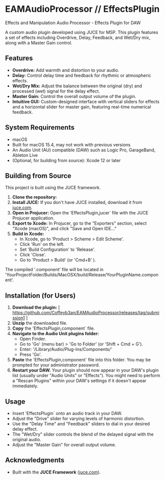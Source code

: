 # EAMAudioProcessor // EffectsPlugin
Effects and Manipulation Audio Processor - Effects Plugin for DAW


A custom audio plugin developed using JUCE for MSP. This plugin features a set of effects including Overdrive, Delay, Feedback, and Wet/Dry mix, along with a Master Gain control.

## Features

* **Overdrive:** Add warmth and distortion to your audio.
* **Delay:** Control delay time and feedback for rhythmic or atmospheric effects.
* **Wet/Dry Mix:** Adjust the balance between the original (dry) and processed (wet) signal for the delay effect.
* **Master Gain:** Control the overall output volume of the plugin.
* **Intuitive GUI:** Custom-designed interface with vertical sliders for effects and a horizontal slider for master gain, featuring real-time numerical feedback.

## System Requirements

* macOS 
* Built for macOS 15.4, may not work with previous versions
* An Audio Unit (AU) compatible (DAW) such as Logic Pro, GarageBand, Ableton Live
* (Optional, for building from source): Xcode 12 or later

## Building from Source 

This project is built using the JUCE framework.

1.  **Clone the repository:**
2.  **Install JUCE:** If you don't have JUCE installed, download it from [juce.com](https://juce.com/).
3.  **Open in Projucer:** Open the 'EffectsPlugin,jucer` file with the JUCE Projucer application.
4.  **Export to Xcode:** In Projucer, go to the "Exporters" section, select "Xcode (macOS)", and click "Save and Open IDE..."
5.  **Build in Xcode:**
    * In Xcode, go to 'Product > Scheme > Edit Scheme'.
    * Click 'Run' on the left.
    * Set 'Build Configuration' to 'Release'.
    * Click 'Close'.
    * Go to 'Product > Build' (or 'Cmd+B' ).

The compiled '.component' file will be located in 'YourProjectFolder/Builds/MacOSX/build/Release/YourPluginName.component'.

## Installation (for Users)

1.  **Download the plugin:**  [ https://github.com/Coffeyb3an/EAMAudioProcessor/releases/tag/submission1 ]
2.  **Unzip** the downloaded file.
3.  **Copy** the 'EffectsPlugin,component` file.
4.  **Navigate to the Audio Unit plugins folder:**
    * Open Finder.
    * Go to 'Go' (menu bar) > 'Go to Folder' (or 'Shift + Cmd + G').
    * Enter: '/Library/Audio/Plug-Ins/Components/'
    * Press 'Go'.
5.  **Paste** the 'EffectsPlugin,component` file into this folder. You may be prompted for your administrator password.
6.  **Restart your DAW.** Your plugin should now appear in your DAW's plugin list (usually under "Audio Units" or "Effects"). You might need to perform a "Rescan Plugins" within your DAW's settings if it doesn't appear immediately.

## Usage

* Insert 'EffectsPlugin` onto an audio track in your DAW.
* Adjust the "Drive" slider for varying levels of harmonic distortion.
* Use the "Delay Time" and "Feedback" sliders to dial in your desired delay effect.
* The "Wet/Dry" slider controls the blend of the delayed signal with the original audio.
* Adjust the "Master Gain" for overall output volume.

## Acknowledgments

* Built with the **JUCE Framework** ([juce.com](https://juce.com/)).
